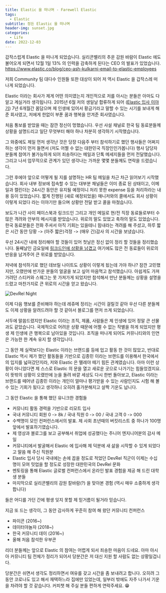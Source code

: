 ```yaml
---
title: Elastic 을 떠나며 - Farewell Elastic
tags:
  - Elastic
subtitle: 정든 Elastic 을 떠나며
header-img: sunset.jpg
categories:
  - Life
date: 2022-12-03
---
```


갑작스럽게 Elastic 을 떠나게 되었습니다. 실리콘밸리의 추운 감원 바람이 Elastic 에도 불어오게 되면서 12월 1일 13% 의 인력을 감축하게 된다는 CEO 의 발표가 있었습니다.
https://www.elastic.co/blog/ceo-ash-kulkarni-email-to-elastic-employees

저희 Community 팀 대다수 인원들 또한 대상이 되어 저 역시 Elastic 을 갑작스레 떠나게 되었습니다.

Elastic 이라는 회사가 제게 어떤 의미였는지 개인적으로 저를 아시는 분들은 아마도 다 알고 계실거라 생각됩니다. 2015년 6월 저의 생일날 합류하게 되어 ([Elastic 입사 이야기](/2015/06/join-elastic)) 7년 6개월간 몸담으며 제 인생에 있어서 황금기라고 말할 수 있는 시기를 보내게 해 준 회사였고, 저에게 한없이 부푼 꿈과 행복을 안겨준 회사였습니다.

처음 통보를 받았을 때는 잠깐 정신이 멍했습니다. 우선 사설 채널로 한국 팀 동료분들께 상황을 설명드리고 일단 무엇부터 해야 하나 차분히 생각하기 시작했습니다.

그 와중에도 제일 먼저 생각난 것은 당장 다음주 부터 참석하기로 했던 행사들은 어쩌지 하는 생각이 먼저 들면서 (저도 어쩔 수 없는 대한민국 직장인인가봅니다) 행사 담당자분들께 참여가 불가능하게 되어 죄송하다는 메일과 단톡 메세지들을 먼저 전달했습니다. 그리고 나서 업무적으로 관계가 있던 생각나는 가까운 몇몇 분들께도 연락을 드렸습니다.

그런 후에야 앞으로 어떻게 될 지를 설명하는 HR 팀 메일을 차근 차근 읽어보기 시작했습니다. 회사 내부 정보에 접속할 수 있는 대부분 채널들은 이미 종료 된 상태이고, 이메일과 캘린더는 24시간 동안은 유지될 예정이니 처리 못한 expense 등을 처리하라는 내용 등이 있었습니다. 짧게 진행된 (새로 예정되었을) 매니저와의 콜에서도 회사 상황이 이렇게 되었다 라는 이야기만 들으며 상황만 전달 받고 콜을 마쳤습니다.

보도가 나간 사이 페이스북과 링크드인 그리고 개인 메일로 현/전 직장 동료들로부터 수많은 격려와 안부의 메시지를 받았습니다. 위로의 말도 있었고 축하의 말도 있었습니다. 한국 동료분들은 전화 주셔서 아직 기회는 있을테니 힘내라는 격려를 해 주셨고, 하루 짧은 시간 동안 당황 -> (아주 짧은)걱정 -> (매우 긴)감사 의 시간을 보냈습니다.

우선 24시간 내에 정리해야 할 것들이 있어 첫날은 정신 없이 정리 할 것들을 정리했습니다. 둘째날인 금요일에 [링크드인에 상황을 남겼고](https://www.linkedin.com/feed/update/urn:li:activity:7004261753379291136/) 여기에도 많은 전 동료들이 위로의 반응을 남겨주어 큰 위로를 받았습니다.

저녁에 참석하기로 했던 데브릴 나이트도 상황이 이렇게 됬는데 가야 하나? 잠깐 고민했지만, 오랬만에 반가운 분들의 얼굴을 보고 싶어 마음먹고 참석했습니다. 아쉽게도 가져가려던 스티커와 스웨그는 못 가져가게 되었지만 참석해서 만난 분들께는 상황을 설명을 드렸고 마찬가지로 큰 위로의 시간을 얻고 왔습니다.

![DevRel Night](devril_night.jpeg)

이제 다음 행보를 준비해야 하는데 레쥬메 정리는 시간이 걸릴것 같아 우선 다른 분들께도 이제 상황을 알려드려야 할 것 같아서 블로그를 먼저 쓰게 되었습니다.

서두에 말씀드렸지만 Elastic 이라는 조직, 제품, 사람들은 제 인생에 있어 정말 큰 선물과도 같았습니다. 국제적으로 어려운 상황 때문에 어쩔 수 없는 작별을 하게 되었지만 평생 제 인생에 큰 행복으로 남아있을 것입니다. 조직을 떠나게 되어도 커뮤니티와의 인연은 가능한 한 계속 유지 할 생각입니다.

그 동안 제 실력보다는 Elastic 이라는 브랜드를 등에 업고 활동 한 것이 많았고, 반대로 Elastic 역시 제가 했던 활동들을 기반으로 김종민 이라는 브랜드를 이용해서 한국에서의 입지를 넓혀갔던지라, 저와 Elastic 은 뗄레야 떼기 힘든 관계였습니다. 아마 이런 상황이 아니었다면 제 스스로 Elastic 의 문을 열고 새로운 곳으로 나가기는 힘들었겠지요.
이 뜻밖의 상황이 오랬만에 눈을 돌려 바깥 세상도 다시 한번 돌아보고, Elastic 이라는 브랜드를 떼어낸 김종민 이라는 개인이 얼마나 평가받을 수 있는 사람인지도 시험 해 볼 수 있는 기회가 됬다고 생각하니 오히려 홀가분해지고 살짝 기운도 납니다.

그 동안 Elastic 을 통해 했던 유니크한 경험들
- 커뮤니티 활동 경력을 기반으로 리모트 입사
- 국내 커뮤니티 회원 0 -> 8k / 국내 직원 0 -> 00 / 국내 고객 0 -> 000
- 수백명이 모인 컨퍼런스에서의 발표. 제 사회 초년때의 버킷리스트 중 하나가 100명 앞에서 발표하기였습니다.
- 제 영상과 블로그를 보고 공부해서 취업에 성공했다는 주니어 엔지니어분의 감사 메일
- 커뮤니티에서 발굴해서 Elastic 에 입사해 제 덕분에 새 삶을 시작할 수 있게 되었다고 말씀 해 주신 직원분
- Elastic 입사 당시 국내에는 손에 꼽을 정도로 적었던 DevRel 직군이 이제는 수십명이 모여 밋업을 할 정도로 성장한 대한민국의 DevRel 문화
- 멘토링을 통해 Elastic 글로벌 컨퍼런스에서 온라인 발표 경험을 제공 해 드린 대학생 분들
- 마지막으로 실리콘밸리의 감원 칼바람(?) 을 맞아본 경험 (역시 매우 소중하게 생각합니다)

들은 어디를 가던 간에 평생 잊지 못할 제 믿거름이 될거라 믿습니다.

지금 또 드는 생각이, 그 동안 감사하게 꾸준히 참여 해 왔던 커뮤니티 컨퍼런스

- 파이콘 (2016~)
- 데이터야놀자 (2018~)
- 한국 커뮤니티 데이 (2016~)
- 올해 처음 참석한 우부콘

리더 분들께는 앞으로 Elastic 의 참여는 어렵게 되서 죄송한 마음이 드네요. 아마 아시아 커뮤니티 팀 전체가 정리가 되어서 당분간은 저 대신 지원 할 사람도 없는 상황일겁니다.

당분간은 쉬면서 생각도 정리하면서 여유를 갖고 시간을 좀 보내려고 합니다. 오히려 그동안 코로나도 있고 해서 재택하느라 집에만 있었는데, 일부러 밖에도 자주 나가서 기운을 차려야 할 것 같습니다. 커피챗 해 주실 분들 편하게 연락주세요. 😁